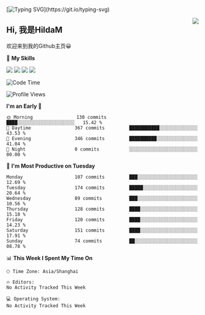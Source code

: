 [![Typing SVG](https://readme-typing-svg.herokuapp.com?size=50&duration=5000&color=8C43EA&vCenter=true&width=2000&height=70&lines=开拓视野,+冲破艰险,+洞悉所有,+贴近生活,+寻找真爱,+感受彼此;这就是人生的目的.)](https://git.io/typing-svg)

<a href="#">
  <img align="right" src="https://github-readme-stats.vercel.app/api?username=HildaM&count_private=true&show_icons=true&bg_color=15,f2f7fd,E0EAFC" />
</a>

## Hi, 我是HildaM

欢迎来到我的Github主页😀

🌟 **My Skills**  

![](https://img.shields.io/badge/-Python-3776AB?style=flat-square&logo=Python&logoColor=fff)
![](https://img.shields.io/badge/-Java-F7DF1E?style=flat-square&logo=Java&logoColor=fff)
![](https://img.shields.io/badge/-Linux-000000?style=flat-square&logo=Linux&logoColor=fff)
![](https://img.shields.io/badge/-Golang-000000?style=flat-square&logo=Golang&logoColor=fff)




<!--START_SECTION:waka-->
![Code Time](http://img.shields.io/badge/Code%20Time-198%20hrs%2047%20mins-blue)

![Profile Views](http://img.shields.io/badge/Profile%20Views-20-blue)

**I'm an Early 🐤** 

```text
🌞 Morning                130 commits         ████░░░░░░░░░░░░░░░░░░░░░   15.42 % 
🌆 Daytime                367 commits         ███████████░░░░░░░░░░░░░░   43.53 % 
🌃 Evening                346 commits         ██████████░░░░░░░░░░░░░░░   41.04 % 
🌙 Night                  0 commits           ░░░░░░░░░░░░░░░░░░░░░░░░░   00.00 % 
```
📅 **I'm Most Productive on Tuesday** 

```text
Monday                   107 commits         ███░░░░░░░░░░░░░░░░░░░░░░   12.69 % 
Tuesday                  174 commits         █████░░░░░░░░░░░░░░░░░░░░   20.64 % 
Wednesday                89 commits          ███░░░░░░░░░░░░░░░░░░░░░░   10.56 % 
Thursday                 128 commits         ████░░░░░░░░░░░░░░░░░░░░░   15.18 % 
Friday                   120 commits         ████░░░░░░░░░░░░░░░░░░░░░   14.23 % 
Saturday                 151 commits         ████░░░░░░░░░░░░░░░░░░░░░   17.91 % 
Sunday                   74 commits          ██░░░░░░░░░░░░░░░░░░░░░░░   08.78 % 
```


📊 **This Week I Spent My Time On** 

```text
🕑︎ Time Zone: Asia/Shanghai

🔥 Editors: 
No Activity Tracked This Week

💻 Operating System: 
No Activity Tracked This Week
```


<!--END_SECTION:waka-->

